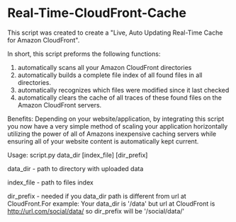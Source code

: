 Real-Time-CloudFront-Cache
==========================

This script was created to create a "Live, Auto Updating Real-Time Cache for Amazon CloudFront".

In short, this script preforms the following functions:

1) automatically scans all your Amazon CloudFront directories
2) automatically builds a complete file index of all found files in all directories.
3) automatically recognizes which files were modified since it last checked
4) automatically clears the cache of all traces of these found files on the Amazon CloudFront servers.

Benefits: Depending on your website/application, by integrating this script you now have a very simple method of scaling your application horizontally utilizing the power of all of Amazons inexpensive caching servers while ensuring all of your website content is automatically kept current.

Usage: script.py data_dir [index_file] [dir_prefix]

data_dir - path to directory with uploaded data

index_file - path to files index

dir_prefix - needed if you data_dir path is different from url at CloudFront.For example: Your data_dir is '/data' but url at CloudFront is http://url.com/social/data/ so dir_prefix will be '/social/data/'

